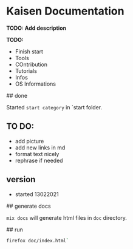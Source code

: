 # Kaisen Documentation

**TODO: Add description**

**TODO:**  

- Finish start
- Tools
- COntribution
- Tutorials
- Infos
- OS Informations

## done

Started `start category` in `start folder.

## TO DO:

- add picture  
- add new links in md  
- format text nicely  
- rephrase if needed  

## version

- started 13022021  

## generate docs

`mix docs` will generate html files in `doc` directory.  

## run

```bash
firefox doc/index.html`
```
